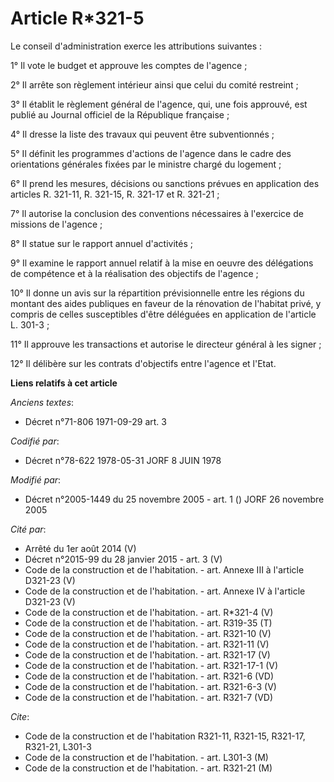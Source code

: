 # Article R*321-5

Le conseil d'administration exerce les attributions suivantes :

1° Il vote le budget et approuve les comptes de l'agence ;

2° Il arrête son règlement intérieur ainsi que celui du comité restreint ;

3° Il établit le règlement général de l'agence, qui, une fois approuvé, est publié au Journal officiel de la République
française ;

4° Il dresse la liste des travaux qui peuvent être subventionnés ;

5° Il définit les programmes d'actions de l'agence dans le cadre des orientations générales fixées par le ministre chargé du
logement ;

6° Il prend les mesures, décisions ou sanctions prévues en application des articles R. 321-11, R. 321-15, R. 321-17 et R.
321-21 ;

7° Il autorise la conclusion des conventions nécessaires à l'exercice de missions de l'agence ;

8° Il statue sur le rapport annuel d'activités ;

9° Il examine le rapport annuel relatif à la mise en oeuvre des délégations de compétence et à la réalisation des objectifs
de l'agence ;

10° Il donne un avis sur la répartition prévisionnelle entre les régions du montant des aides publiques en faveur de la
rénovation de l'habitat privé, y compris de celles susceptibles d'être déléguées en application de l'article L. 301-3 ;

11° Il approuve les transactions et autorise le directeur général à les signer ;

12° Il délibère sur les contrats d'objectifs entre l'agence et l'Etat.

**Liens relatifs à cet article**

_Anciens textes_:

  - Décret n°71-806 1971-09-29 art. 3

_Codifié par_:

  - Décret n°78-622 1978-05-31 JORF 8 JUIN 1978

_Modifié par_:

  - Décret n°2005-1449 du 25 novembre 2005 - art. 1 () JORF 26 novembre 2005

_Cité par_:

  - Arrêté du 1er août 2014 (V)
  - Décret n°2015-99 du 28 janvier 2015 - art. 3 (V)
  - Code de la construction et de l'habitation. - art. Annexe III à l'article D321-23 (V)
  - Code de la construction et de l'habitation. - art. Annexe IV à l'article D321-23 (V)
  - Code de la construction et de l'habitation. - art. R*321-4 (V)
  - Code de la construction et de l'habitation. - art. R319-35 (T)
  - Code de la construction et de l'habitation. - art. R321-10 (V)
  - Code de la construction et de l'habitation. - art. R321-11 (V)
  - Code de la construction et de l'habitation. - art. R321-17 (V)
  - Code de la construction et de l'habitation. - art. R321-17-1 (V)
  - Code de la construction et de l'habitation. - art. R321-6 (VD)
  - Code de la construction et de l'habitation. - art. R321-6-3 (V)
  - Code de la construction et de l'habitation. - art. R321-7 (VD)

_Cite_:

  - Code de la construction et de l'habitation R321-11, R321-15, R321-17, R321-21, L301-3
  - Code de la construction et de l'habitation. - art. L301-3 (M)
  - Code de la construction et de l'habitation. - art. R321-21 (M)

